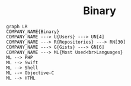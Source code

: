 <h1 align="center">Binary</h1>

```mermaid
graph LR
COMPANY_NAME{Binary}
COMPANY_NAME ---> U{Users} ---> UN[4]
COMPANY_NAME ---> R{Repositories} ---> RN[30]
COMPANY_NAME ---> G{Gists} ---> GN[6]
COMPANY_NAME ---> ML{Most Used<br>Languages}
ML --> PHP
ML --> Swift
ML --> Shell
ML --> Objective-C
ML --> HTML
```
